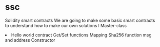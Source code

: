 # ssc
Solidity smart contracts 
We are going to make some basic smart contracts to understand how to make our own solutions
I Master-class
<li>
  Hello world contract
  Get/Set functions
  Mapping
  Sha256 function
  msg and address
  Constructor 
</li>
